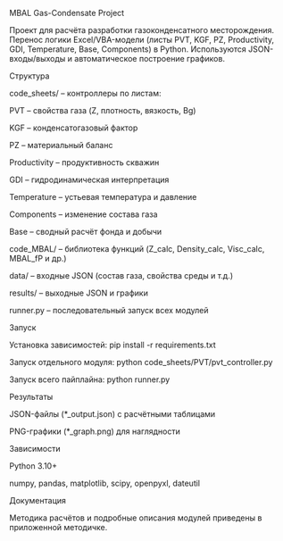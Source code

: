 MBAL Gas-Condensate Project

Проект для расчёта разработки газоконденсатного месторождения.
Перенос логики Excel/VBA-модели (листы PVT, KGF, PZ, Productivity, GDI, Temperature, Base, Components) в Python.
Используются JSON-входы/выходы и автоматическое построение графиков.

Структура

code_sheets/ – контроллеры по листам:

PVT – свойства газа (Z, плотность, вязкость, Bg)

KGF – конденсатогазовый фактор

PZ – материальный баланс

Productivity – продуктивность скважин

GDI – гидродинамическая интерпретация

Temperature – устьевая температура и давление

Components – изменение состава газа

Base – сводный расчёт фонда и добычи

code_MBAL/ – библиотека функций (Z_calc, Density_calc, Visc_calc, MBAL_fP и др.)

data/ – входные JSON (состав газа, свойства среды и т.д.)

results/ – выходные JSON и графики

runner.py – последовательный запуск всех модулей

Запуск

Установка зависимостей:
pip install -r requirements.txt

Запуск отдельного модуля:
python code_sheets/PVT/pvt_controller.py

Запуск всего пайплайна:
python runner.py

Результаты

JSON-файлы (*_output.json) с расчётными таблицами

PNG-графики (*_graph.png) для наглядности

Зависимости

Python 3.10+

numpy, pandas, matplotlib, scipy, openpyxl, dateutil

Документация

Методика расчётов и подробные описания модулей приведены в приложенной методичке.
